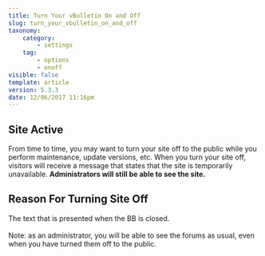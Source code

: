 ```yaml
---
title: Turn Your vBulletin On and Off
slug: turn_your_vbulletin_on_and_off
taxonomy:
    category:
        - settings
    tag:
        - options
        - onoff
visible: false
template: article
version: 5.3.3
date: 12/06/2017 11:16pm
---
```


## Site Active
From time to time, you may want to turn your site off to the public while you perform maintenance, update versions, etc. When you turn your site off, visitors will receive a message that states that the site is temporarily unavailable. <b>Administrators will still be able to see the site.</b>

## Reason For Turning Site Off
The text that is presented when the BB is closed.<br />
<br />
Note: as an administrator, you will be able to see the forums as usual, even when you have turned them off to the public.



